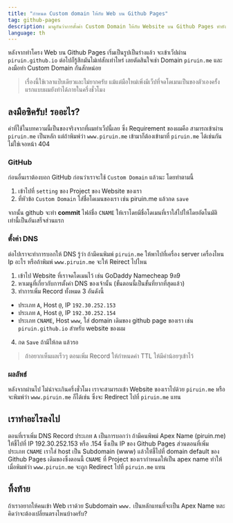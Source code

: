 ```yaml
---
title: "กำหนด Custom domain ให้กับ Web บน Github Pages"
tag: github-pages
description: มาดูกันว่าการตั้งค่า Custom Domain ให้กับ Website บน Github Pages ทำยังไง ง่ายขนาดไหน
language: th
---
```

หลังจากทำโครง Web บน Github Pages เริ่มเป็นรูปเป็นร่างแล้ว จะเข้าเว็ปผ่าน `piruin.github.io` ต่อไปก็รู้สึกมันไม่เท่สักเท่าไหร่ เลยตัดสินใจเช่า Domain `piruin.me` และลงมือทำ Custom Domain กันสักหน่อย

> เรื่องนี้ใช้เวลาแป๊บเดียวและไม่ยากครับ แม้แต่มือใหม่เพิ่งมีเว็ปที่จดโดเมนเป็นของตัวเองครั้งแรกแบบผมยังทำได้ภายในครึ่งชั่วโมง

## ลงมือซิครับ! รออะไร?
ค่าที่ใช้ในบทความนี้เป็นของจริงจากที่ผมทำเว็ปนี้เลย  ซึ่ง Requirement ของผมคือ สามารถเข้าผ่าน `piruin.me` เป็นหลัก แต่ถ้าพิมพ์ว่า `www.piruin.me` เข้ามาก็ต้องเข้ามาที่ `piruin.me` ได้เช่นกัน ไม่ใช่เจอหน้า 404

### GitHub
ก่อนอื่นเราต้องบอก GitHub ก่อนว่าเราจะใช้ `Custom Domain` แล้วนะ โดยทำตามนี้

1. เข้าไปที่ `setting` ของ Project ของ Website ของเรา
2. ที่หัวข้อ `Custom Domain` ใส่ชื่อโดเมนของเรา เช่น piruin.me แล้วกด `save`

จากนั้น github จะทำ **commit** ไฟล์ชื่อ `CNAME` ให้เราโดยมีชื่อโดเมนที่เราใส่ไปให้โดยอัตโนมัติ เท่านี้เป็นอันเสร็จส่วนแรก

### ตั้งค่า DNS
ต่อไปเราจะทำการบอกให้ DNS รู้ว่า ถ้ามีคนพิมพ์ `piruin.me` ให้พาไปที่เครื่อง server เครื่องไหน Ip อะไร หรือถ้าพิมพ์ `www.piruin.me` จะให้ Reirect ไปไหน

1. เข้าไป Website ที่เราจดโดเมนไว้ เช่น GoDaddy Namecheap 9ล9
2. หาเมนูที่เกี่ยวกับการตั้งค่า DNS ของเจ้านั้น (ขั้นตอนนี้เป็นขั้นที่ยากที่สุดแล้ว)
3. ทำการเพิ่ม Record ทั้งหมด 3 อันดังนี้
  * ประเภท `A`, Host ``@``, IP `192.30.252.153`
  * ประเภท `A`, Host ``@``, IP `192.30.252.154`
  * ประเภท `CNAME`, Host `www`, ใส่ domain เดิมของ github page ของเรา เช่น `piruin.github.io` สำหรับ website ของผม
4. กด `Save` ถ้ามีให้กด แล้วรอ

> ถ้าอยากเห็นผลเร็วๆ ตอนเพิ่ม Record ให้กำหนดค่า TTL ให้มีค่าน้อยๆเข้าไว้

### ผลลัพธ์
หลังจากผ่านไป ไม่น่าจะเกินครึ่งชั่วโมง เราจะสามารถเข้า Website ของเราไปด้วย `piruin.me` หรือจะพิมพ์ว่า `www.piruin.me` ก็ได้เช่น ซึ่งจะ Redirect ไปที่ `piruin.me` แทน

## เราทำอะไรลงไป
ตอนที่เราเพิ่ม DNS Record ประเภท `A` เป็นการบอกว่า ถ้ามีคนพิพม์ Apex Name (piruin.me) ให้ชี้ไปที่ IP 192.30.252.153 หรือ .154 ซึ่งเป็น IP ของ Github Pages
ส่วนตอนที่เพิ่มประเภท `CNAME` เราใส่ host เป็น Subdomain (www) แล้วให้ชี้ไปที่ domain default ของ Github Pages เดิมของซึ่งตอนนี้ `CNAME` ที่ Project ของเรากำหนดให้เป็น apex name ทำให้เมื่อพิมพ์ว่า `www.piruin.me` จะถูก Redirect ไปที่ `piruin.me` แทน

## ทิ้งท้าย
ถ้าเราอยากให้คนเข้า Web เราด้วย Subdomain `www.` เป็นหลักแทนที่จะเป็น Apex Name หละ  คิดว่าจะต้องเปลี่ยนตรงไหนบ้างครับ?
